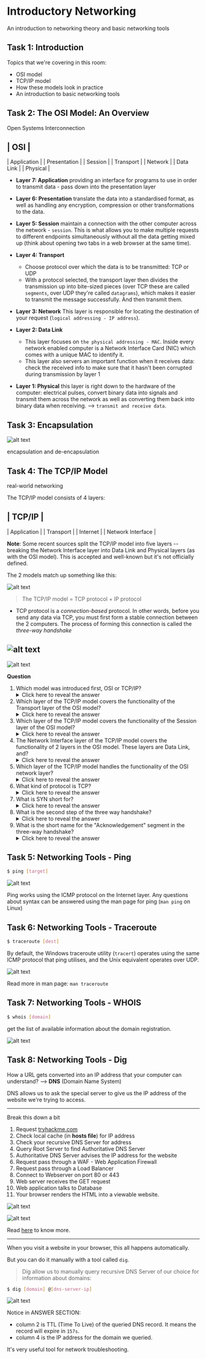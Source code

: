 # Introductory Networking

An introduction to networking theory and basic networking tools

## Task 1: Introduction

Topics that we're covering in this room:
+ OSI model
+ TCP/IP model
+ How these models look in practice
+ An introduction to basic networking tools

## Task 2: The OSI Model: An Overview

Open Systems Interconnection

| OSI |
-------
| Application |
| Presentation |
| Session |
| Transport |
| Network |
| Data Link |
| Physical |

+ **Layer 7: Application**
  providing an interface for programs to use in order to transmit data - pass down into the presentation layer

+ **Layer 6: Presentation**
  translate the data into a standardised format, as well as handling any encryption, compression or other transformations to the data.

+ **Layer 5: Session**
  maintain a connection with the other computer across the network - `session`. This is what allows you to make multiple requests to different endpoints simultaneously without all the data getting mixed up (think about opening two tabs in a web browser at the same time).

+ **Layer 4: Transport**
  + Choose protocol over which the data is to be transmitted: TCP or UDP
  + With a protocol selected, the transport layer then divides the transmission up into bite-sized pieces (over TCP these are called `segments`, over UDP they're called `datagrams`), which makes it easier to transmit the message successfully. And then transmit them.

+ **Layer 3: Network**
  This layer is responsible for locating the destination of your request (`logical addressing - IP address`).

+ **Layer 2: Data Link**
  + This layer focuses on `the physical addressing - MAC`. Inside every network enabled computer is a Network Interface Card (NIC) which comes with a unique MAC to identify it.
  + This layer also servers an important function when it receives data: check the received info to make sure that it hasn't been corrupted during transmission by layer 1

+ **Layer 1: Physical**
  this layer is right down to the hardware of the computer: electrical pulses, convert binary data into signals and transmit them across the network as well as converting them back into binary data when receiving. --> `transmit and receive data`.

## Task 3: Encapsulation

![alt text](image.png)

encapsulation and de-encapsulation

## Task 4: The TCP/IP Model

real-world networking

The TCP/IP model consists of 4 layers:

| **TCP/IP** |
-------------
| Application |
| Transport |
| Internet |
| Network Interface |

**Note**: Some recent sources split the TCP/IP model into five layers -- breaking the Network Interface layer into Data Link and Physical layers (as with the OSI model). This is accepted and well-known but it's not officially defined.

The 2 models match up something like this:

![alt text](image-1.png)

> The TCP/IP model = TCP protocol + IP protocol

+ TCP protocol is a *connection-based* protocol. In other words, before you send any data via TCP, you must first form a stable connection between the 2 computers. The process of forming this connection is called the *three-way handshake*

![alt text](image-2.png)
---
![alt text](image-3.png)

**Question**
1. Which model was introduced first, OSI or TCP/IP?
    <details>
      <summary>Click here to reveal the answer</summary>
      TCP/IP
    </details>
2. Which layer of the TCP/IP model covers the functionality of the Transport layer of the OSI model?
    <details>
      <summary>Click here to reveal the answer</summary>
      Transport
    </details>
3. Which layer of the TCP/IP model covers the functionality of the Session layer of the OSI model?
    <details>
      <summary>Click here to reveal the answer</summary>
      Application
    </details>
4. The Network Interface layer of the TCP/IP model covers the functionality of 2 layers in the OSI model. These layers are Data Link, and? 
    <details>
      <summary>Click here to reveal the answer</summary>
      Physical
    </details>
5. Which layer of the TCP/IP model handles the functionality of the OSI network layer?
    <details>
      <summary>Click here to reveal the answer</summary>
      Internet
    </details>
6. What kind of protocol is TCP?
    <details>
      <summary>Click here to reveal the answer</summary>
      Connection-based
    </details>
7. What is SYN short for?
    <details>
      <summary>Click here to reveal the answer</summary>
      Synchronise
    </details>
8. What is the second step of the three way handshake?
    <details>
      <summary>Click here to reveal the answer</summary>
      SYN/ACK
    </details>
9. What is the short name for the "Acknowledgement" segment in the three-way handshake?
    <details>
      <summary>Click here to reveal the answer</summary>
      ACK
    </details>

## Task 5: Networking Tools - Ping

```bash
$ ping [target]
```
![alt text](image-4.png)

Ping works using the ICMP protocol on the Internet layer.
Any questions about syntax can be answered using the man page for ping (`man ping` on Linux)

## Task 6: Networking Tools - Traceroute

```bash
$ traceroute [dest]
```
By default, the Windows traceroute utility (`tracert`) operates using the same ICMP protocol that ping utilises, and the Unix equivalent operates over UDP.

![alt text](image-5.png)

Read more in man page: `man traceroute`

## Task 7: Networking Tools - WHOIS

```bash
$ whois [domain]
```

get the list of available information about the domain registration.

![alt text](image-6.png)

## Task 8: Networking Tools - Dig

How a URL gets converted into an IP address that your computer can understand? --> **DNS** (Domain Name System)

DNS allows us to ask the special server to give us the IP address of the website we're trying to access.

---
Break this down a bit

1. Request [tryhackme.com](https://tryhackme.com/dashboard)
2. Check local cache (in **hosts file**) for IP address 
3. Check your recursive DNS Server for address
4. Query Root Server to find Authoritative DNS Server
5. Authoritative DNS Server advises the IP address for the website
6. Request pass through a WAF - Web Application Firewall
7. Request pass through a Load Balancer
8. Connect to Webserver on port 80 or 443
9. Web server receives the GET request 
10. Web application talks to Database
11. Your browser renders the HTML into a viewable website.

![alt text](image-7.png)

![alt text](image-8.png)

Read [here](../../../Pre%20Security/How%20the%20web%20works/) to know more.

---

When you visit a website in your browser, this all happens automatically.

But you can do it manually with a tool called `dig`.

> Dig allow us to manually query recursive DNS Server of our choice for information about domains:

```bash
$ dig [domain] @[dns-server-ip]
```

![alt text](image-9.png)

Notice in ANSWER SECTION: 
+ column 2 is TTL (Time To Live) of the queried DNS record. It means the record will expire in `157s`.
+ column 4 is the IP address for the domain we queried. 

It's very useful tool for network troubleshooting.
